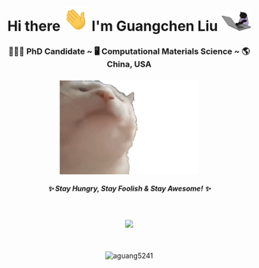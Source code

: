 <div align="center">
   <h1>
      Hi there 
      <img src="https://raw.githubusercontent.com/aguang5241/aguang5241/main/res/giphy_2.gif" width="50px"> 
      I'm Guangchen Liu 
      <img src="https://raw.githubusercontent.com/aguang5241/aguang5241/main/res/giphy_3.gif" width="60px">
   </h1>
   
   <h3>
      👨🏻‍🎓 PhD Candidate ~ 🖥 Computational Materials Science ~ 🌎 China, USA
   <h3>

   <h5>
      <img width="" src="https://raw.githubusercontent.com/aguang5241/aguang5241/main/res/giphy_1.gif"> 
      <br>
      <br>
      ✨ <i>Stay Hungry, Stay Foolish & Stay Awesome!</i> ✨ 
   </h5>
</div>

<br>

<p align="center">
   <a href="https://github.com/anuraghazra/github-readme-stats">
      <img src="https://github-readme-stats.vercel.app/api?username=aguang5241&&show_icons=true&theme=">
   </a>
</p>

<br>

<!-- <p align="center">
   <img src="https://raw.githubusercontent.com/aguang5241/aguang5241/main/res/svg/dev/misc/ai.svg" alt="ai" style="vertical-align:top; margin:4px">
   <img src="https://raw.githubusercontent.com/aguang5241/aguang5241/main/res/svg/dev/languages/python.svg" alt="python" style="vertical-align:top; margin:4px">
   <img src="https://raw.githubusercontent.com/aguang5241/aguang5241/main/res/svg/dev/frameworks/qt.svg" alt="qt" style="vertical-align:top; margin:4px">
   <img src="https://raw.githubusercontent.com/aguang5241/aguang5241/main/res/svg/dev/languages/r.svg" alt="r" style="vertical-align:top; margin:4px">
   <img src="https://raw.githubusercontent.com/aguang5241/aguang5241/main/res/svg/dev/languages/csharp.svg" alt="csharp" style="vertical-align:top; margin:4px">
   <img src="https://raw.githubusercontent.com/aguang5241/aguang5241/main/res/svg/dev/languages/html.svg" alt="html" style="vertical-align:top; margin:4px">
   <img src="https://raw.githubusercontent.com/aguang5241/aguang5241/main/res/svg/dev/languages/css3.svg" alt="css3" style="vertical-align:top; margin:4px">
   <img src="https://raw.githubusercontent.com/aguang5241/aguang5241/main/res/svg/dev/languages/js.svg" alt="js" style="vertical-align:top; margin:4px">
   <img src="https://raw.githubusercontent.com/aguang5241/aguang5241/main/res/svg/dev/tools/visualstudio_code.svg" alt="visualstudio_code" style="vertical-align:top; margin:4px">
   <img src="https://raw.githubusercontent.com/aguang5241/aguang5241/main/res/svg/dev/frameworks/bootstrap.svg" alt="bootstrap" style="vertical-align:top; margin:4px">
   <img src="https://raw.githubusercontent.com/aguang5241/aguang5241/main/res/svg/dev/frameworks/angular.svg" alt="angular" style="vertical-align:top; margin:4px">
   <img src="https://raw.githubusercontent.com/aguang5241/aguang5241/main/res/svg/dev/frameworks/react.svg" alt="react" style="vertical-align:top; margin:4px">
   <img src="https://raw.githubusercontent.com/aguang5241/aguang5241/main/res/svg/dev/frameworks/vue.svg" alt="vue" style="vertical-align:top; margin:4px">
   <img src="https://raw.githubusercontent.com/aguang5241/aguang5241/main/res/svg/dev/frameworks/unity.svg" alt="unity" style="vertical-align:top; margin:4px">
</p>

<br> -->

<p align="center">
   <img src="https://komarev.com/ghpvc/?username=aguang5241&color=blueviolet&style=flat-square" alt="aguang5241" />
   <!-- Profile Views  -->
   <!-- <img src="https://profile-counter.glitch.me/aguang5241/count.svg" /> -->
</p>
